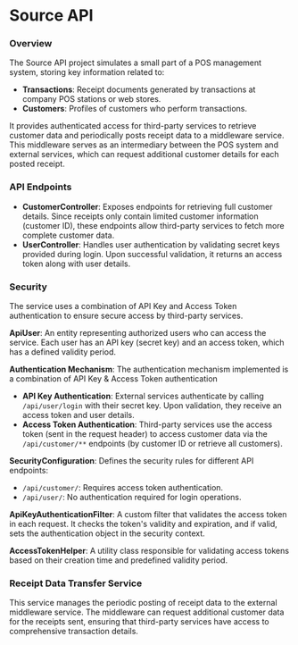 # Source API
### Overview
The Source API project simulates a small part of a POS management system, storing key information related to:

* **Transactions**: Receipt documents generated by transactions at company POS stations or web stores.
* **Customers**: Profiles of customers who perform transactions.

It provides authenticated access for third-party services to retrieve customer data and periodically posts receipt data to a middleware service. This middleware serves as an intermediary between the POS system and external services, which can request additional customer details for each posted receipt.

### API Endpoints
* **CustomerController**: Exposes endpoints for retrieving full customer details. Since receipts only contain limited customer information (customer ID), these endpoints allow third-party services to fetch more complete customer data.
* **UserController**: Handles user authentication by validating secret keys provided during login. Upon successful validation, it returns an access token along with user details.

### Security
The service uses a combination of API Key and Access Token authentication to ensure secure access by third-party services.

**ApiUser**: An entity representing authorized users who can access the service. Each user has an API key (secret key) and an access token, which has a defined validity period.

**Authentication Mechanism**: The authentication mechanism implemented is a combination of API Key & Access Token authentication
* **API Key Authentication**: External services authenticate by calling `/api/user/login` with their secret key. Upon validation, they receive an access token and user details.
* **Access Token Authentication**: Third-party services use the access token (sent in the request header) to access customer data via the `/api/customer/**` endpoints (by customer ID or retrieve all customers).

**SecurityConfiguration**: Defines the security rules for different API endpoints:
* `/api/customer/`: Requires access token authentication.
* `/api/user/`: No authentication required for login operations.

**ApiKeyAuthenticationFilter**: A custom filter that validates the access token in each request. It checks the token's validity and expiration, and if valid, sets the authentication object in the security context.

**AccessTokenHelper**: A utility class responsible for validating access tokens based on their creation time and predefined validity period.

### Receipt Data Transfer Service
This service manages the periodic posting of receipt data to the external middleware service. The middleware can request additional customer data for the receipts sent, ensuring that third-party services have access to comprehensive transaction details.